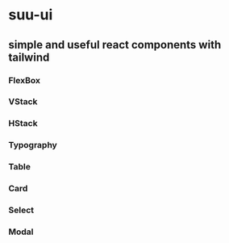 # suu-ui
## simple and useful react components with tailwind

### FlexBox
### VStack
### HStack
### Typography 
### Table
### Card
### Select
### Modal